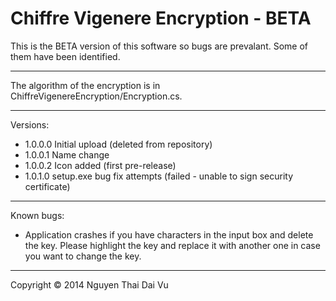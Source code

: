 Chiffre Vigenere Encryption - BETA
======================
This is the BETA version of this software so bugs are prevalant. Some of them have been identified.
______________________
The algorithm of the encryption is in ChiffreVigenereEncryption/Encryption.cs.
______________________
Versions:
- 1.0.0.0 Initial upload (deleted from repository) 
- 1.0.0.1 Name change
- 1.0.0.2 Icon added (first pre-release)
- 1.0.1.0 setup.exe bug fix attempts (failed - unable to sign security certificate)

_______________________
Known bugs:
- Application crashes if you have characters in the input box and delete the key. Please highlight the key and replace it with another one in case you want to change the key.

_______________________
Copyright © 2014 Nguyen Thai Dai Vu
